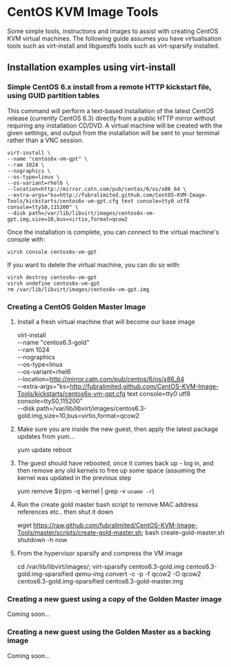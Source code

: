 # CentOS KVM Image Tools

Some simple tools, instructions and images to assist with creating CentOS KVM virtual machines. The following guide assumes you have virtualisation tools such as virt-install and libguestfs tools such as virt-sparsify installed.

## Installation examples using virt-install

### Simple CentOS 6.x install from a remote HTTP kickstart file, using GUID partition tables

This command will perform a text-based installation of the latest CentOS release (currently CentOS 6.3) directly from a public HTTP mirror without requiring any installation CD/DVD. A virtual machine will be created with the given settings, and output from the installation will be sent to your terminal rather than a VNC session.

    virt-install \
    --name "centos6x-vm-gpt" \
    --ram 1024 \
    --nographics \
    --os-type=linux \
    --os-variant=rhel6 \
    --location=http://mirror.catn.com/pub/centos/6/os/x86_64 \
    --extra-args="ks=http://fubralimited.github.com/CentOS-KVM-Image-Tools/kickstarts/centos6x-vm-gpt.cfg text console=tty0 utf8 console=ttyS0,115200" \
    --disk path=/var/lib/libvirt/images/centos6x-vm-gpt.img,size=10,bus=virtio,format=qcow2
    
Once the installation is complete, you can connect to the virtual machine's console with:

    virsh console centos6x-vm-gpt
    
If you want to delete the virtual machine, you can do so with:

    virsh destroy centos6x-vm-gpt
    virsh undefine centos6x-vm-gpt
    rm /var/lib/libvirt/images/centos6x-vm-gpt.img

### Creating a CentOS Golden Master Image    

1) Install a fresh virtual machine that will become our base image

    virt-install \
    --name "centos6.3-gold" \
    --ram 1024 \
    --nographics \
    --os-type=linux \
    --os-variant=rhel6 \
    --location=http://mirror.catn.com/pub/centos/6/os/x86_64 \
    --extra-args="ks=http://fubralimited.github.com/CentOS-KVM-Image-Tools/kickstarts/centos6x-vm-gpt.cfg text console=tty0 utf8 console=ttyS0,115200" \
    --disk path=/var/lib/libvirt/images/centos6.3-gold.img,size=10,bus=virtio,format=qcow2

2) Make sure you are inside the new guest, then apply the latest package updates from yum…
    
    yum update
    reboot
    
3) The guest should have rebooted, once it comes back up - log in, and then remove any old kernels to free up some space (assuming the kernel was updated in the previous step

    yum remove $(rpm -q kernel | grep -v `uname -r`)
    
4) Run the create gold master bash script to remove MAC address references etc.. then shut it down

    wget https://raw.github.com/fubralimited/CentOS-KVM-Image-Tools/master/scripts/create-gold-master.sh;
    bash create-gold-master.sh
    shutdown -h now
    
5) From the hypervisor sparsify and compress the VM image

    cd /var/lib/libvirt/images/;
    virt-sparsify centos6.3-gold.img centos6.3-gold.img-sparsified
    qemu-img convert -c -p -f qcow2 -O qcow2 centos6.3-gold.img-sparsified centos6.3-gold-master.img
    
### Creating a new guest using a copy of the Golden Master image

Coming soon...

### Creating a new guest using the Golden Master as a backing image

Coming soon...
